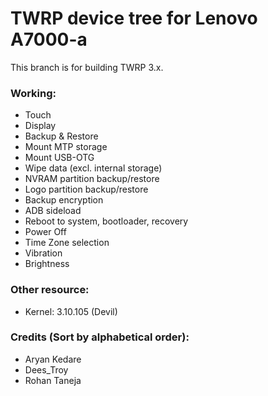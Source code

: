 TWRP device tree for Lenovo A7000-a
==============

This branch is for building TWRP 3.x.

### Working:
  - Touch
  - Display
  - Backup & Restore
  - Mount MTP storage
  - Mount USB-OTG
  - Wipe data (excl. internal storage)
  - NVRAM partition backup/restore
  - Logo partition backup/restore
  - Backup encryption
  - ADB sideload
  - Reboot to system, bootloader, recovery
  - Power Off
  - Time Zone selection
  - Vibration
  - Brightness

### Other resource:
  - Kernel: 3.10.105 (Devil)

### Credits (Sort by alphabetical order):
  - Aryan Kedare
  - Dees_Troy
  - Rohan Taneja
